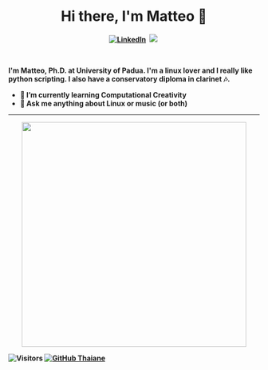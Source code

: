 <p>
  <h1 align="center"><b>Hi there, I'm Matteo 👋</h1>
</p>

<p align="center">
<a href="https://www.linkedin.com/in/matteo-spanio"><img src="https://img.shields.io/badge/linkedin-%230077B5.svg?&style=for-the-badge&logo=linkedin&logoColor=white" alt="LinkedIn" /></a>&nbsp;
<a href="https://matteospanio.github.io/"><img src="https://img.shields.io/badge/-BLOG-%23ff69b4&?style=for-the-badge&?color=ff69b4 alt="Portfolio" /></a>&nbsp;
</p>
<br/>


I'm Matteo, Ph.D. at University of Padua.
I'm a linux lover and I really like python scripting. I also have a conservatory diploma in clarinet 🎶.

- 🌱 I’m currently learning Computational Creativity
- 💬 Ask me anything about Linux or music (or both)

---
<p align="center">
<img src="https://github-readme-stats.vercel.app/api?username=matteospanio&theme=gotham&show_icons=true" width="450"/>


![Visitors](https://api.visitorbadge.io/api/visitors?path=matteospaniocountColor=%232ccce4&style=flat-square)
[![GitHub Thaiane](https://img.shields.io/github/followers/matteospanio?label=follow&style=social)](https://github.com/matteospanio)
